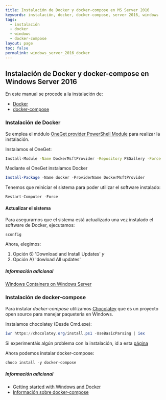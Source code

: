 ```yaml
---
title: Instalación de Docker y docker-compose en MS Server 2016
keywords: instalación, docker, docker-compose, server 2016, windows
tags:
  - instalación
  - docker
  - windows
  - docker-compose
layout: page
toc: false
permalink: windows_server_2016_docker
---
```


## Instalación de Docker y docker-compose en Windows Server 2016

En este manual se procede a la instalación de:

- [Docker](http://localhost:4000/windows_server_2016_docker#instalacin-de-docker)
- [docker-compose](http://localhost:4000/windows_server_2016_docker#instalacin-de-docker-compose)

### Instalación de Docker

Se emplea el módulo [OneGet provider PowerShell Module](https://github.com/oneget/oneget) para realizar la instalación. 

Instalamos el OneGet:

```bash
Install-Module -Name DockerMsftProvider -Repository PSGallery -Force

```

Mediante el OneGet instalamos Docker

```powershell
Install-Package -Name docker -ProviderName DockerMsftProvider

```

Tenemos que reiniciar el sistema para poder utilizar el software instalado:

```
Restart-Computer -Force
```

#### Actualizar el sistema 

Para asegurarnos que el sistema está actualizado una vez instalado el software de Docker, ejecutamos:

```powershell
sconfig
```
Ahora, elegimos:
1. Opción 6) 'Download and Install Updates' *y*
1. Opción A) 'dowload All updates'


##### Información adicional

[Windows Containers on Windows Server](https://msdn.microsoft.com/virtualization/windowscontainers/quick_start/quick_start_windows_server)

### Instalación de docker-compose

Para instalar *docker-compose* utilizamos [Chocolatey](https://chocolatey.org/) que es un proyecto open source para manejar paquetería en Windows.

Instalamos chocolatey (Desde Cmd.exe):

```powershell
iwr https://chocolatey.org/install.ps1 -UseBasicParsing | iex
```

Si experimentáis algún problema con la instalación, id a esta [página](https://chocolatey.org/install)

Ahora podemos instalar docker-compose:

```powershell
choco install -y docker-compose  
``` 

##### Información adicional
- [Getting started with Windows and Docker](https://stefanscherer.github.io/get-started-with-docker-on-windows-using-chocolatey/)
- [Información sobre docker-compose](https://docs.docker.com/compose/)


